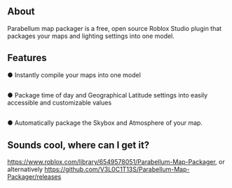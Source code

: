 ## About

Parabellum map packager is a free, open source Roblox Studio plugin that packages your maps and lighting settings into one model.

## Features
● Instantly compile your maps into one model
## 
● Package time of day and Geographical Latitude settings into easily accessible and customizable values
## 
● Automatically package the Skybox and Atmosphere of your map.

## Sounds cool, where can I get it?
https://www.roblox.com/library/6549578051/Parabellum-Map-Packager, or alternatively https://github.com/V3L0C1T13S/Parabellum-Map-Packager/releases
